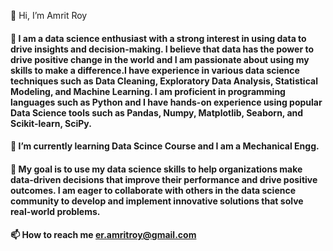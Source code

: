 👋 Hi, I’m Amrit Roy
#### 👀 I am a data science enthusiast with a strong interest in using data to drive insights and decision-making. I believe that data has the power to drive positive change in the world and I am passionate about using my skills to make a difference.I have experience in various data science techniques such as Data Cleaning, Exploratory Data Analysis, Statistical Modeling, and Machine Learning. I am proficient in programming languages such as Python and I have hands-on experience using popular Data Science tools such as Pandas, Numpy, Matplotlib, Seaborn, and Scikit-learn, SciPy.
#### 🌱 I’m currently learning Data Scince Course and I am a Mechanical Engg.
#### 💞️ My goal is to use my data science skills to help organizations make data-driven decisions that improve their performance and drive positive outcomes. I am eager to collaborate with others in the data science community to develop and implement innovative solutions that solve real-world problems.
#### 📫 How to reach me er.amritroy@gmail.com
